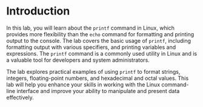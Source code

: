 # Introduction

In this lab, you will learn about the `printf` command in Linux, which provides more flexibility than the `echo` command for formatting and printing output to the console. The lab covers the basic usage of `printf`, including formatting output with various specifiers, and printing variables and expressions. The `printf` command is a commonly used utility in Linux and is a valuable tool for developers and system administrators.

The lab explores practical examples of using `printf` to format strings, integers, floating-point numbers, and hexadecimal and octal values. This lab will help you enhance your skills in working with the Linux command-line interface and improve your ability to manipulate and present data effectively.
